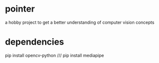 # pointer
a hobby project to get a better understanding of computer vision concepts

# dependencies
pip install opencv-python ///
pip install mediapipe
